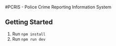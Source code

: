 #PCRIS - Police Crime Reporting Information System


## Getting Started

1. Run `npm install`
2. Run `npm run dev`
